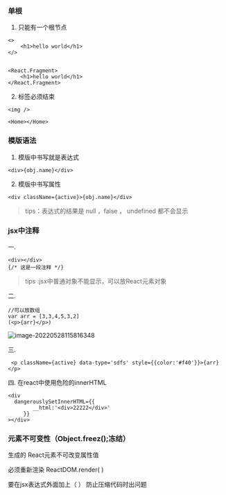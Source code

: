 ### 单根

1. 只能有一个根节点

```tsx
<>
	<h1>hello world</h1>
</>


<React.Fragment>
	<h1>hello world</h1>
</React.Fragment>
```



2. 标签必须结束

```tsx
<img />

<Home></Home>
```



### 模版语法

1. 模版中书写就是表达式

```tsx
<div>{obj.name}</div>
```

2. 模版中书写属性

```tsx
<div className={active}>{obj.name}</div>
```



>  tips：表达式的结果是 null ，false ， undefined 都不会显示



### jsx中注释

一.

```tsx
<div></div>
{/* 这是一段注释 */}
```



> tips :jsx中普通对象不能显示，可以放React元素对象

二.

```tsx
//可以放数组
var arr = [3,3,4,5,3,2]
(<p>{arr}</p>)
```

![image-20220528115816348](https://tva1.sinaimg.cn/large/e6c9d24egy1h2nzep0s8hj209g0c2glp.jpg)

三.

```tsx
 <p className={active} data-type='sdfs' style={{color:'#f40'}}>{arr}</p>
```



四. 在react中使用危险的innerHTML

```tsx
<div 
  dangerouslySetInnerHTML={{
        __html:'<div>22222</div>'
     }}
></div>
```



### 元素不可变性（Object.freez();冻结）

 

生成的 React元素不可改变属性值

必须重新渲染 ReactDOM.render( )



要在jsx表达式外面加上（ ） 防止压缩代码时出问题